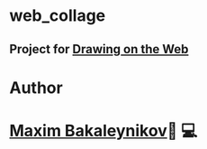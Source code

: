 # web_collage
## Project for [Drawing on the Web](https://cs.nyu.edu/courses/spring20/CSCI-UA.0380-001/)

Author
======
[Maxim Bakaleynikov](https://github.com/mbakaleynikov/web_collage/commits?author=mbakaleynikov):art: :computer:
===============================================================================================================
